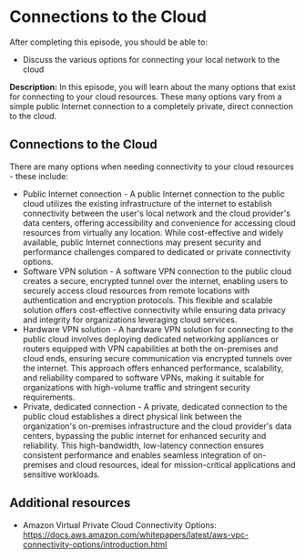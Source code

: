 # Connections to the Cloud

After completing this episode, you should be able to:

+ Discuss the various options for connecting your local network to the cloud 

**Description:** In this episode, you will learn about the many options that exist for connecting to your cloud resources. These many options vary from a simple public Internet connection to a completely private, direct connection to the cloud.  

## Connections to the Cloud       

There are many options when needing connectivity to your cloud resources - these include:

+ Public Internet connection - A public Internet connection to the public cloud utilizes the existing infrastructure of the internet to establish connectivity between the user's local network and the cloud provider's data centers, offering accessibility and convenience for accessing cloud resources from virtually any location. While cost-effective and widely available, public Internet connections may present security and performance challenges compared to dedicated or private connectivity options.
+ Software VPN solution - A software VPN connection to the public cloud creates a secure, encrypted tunnel over the internet, enabling users to securely access cloud resources from remote locations with authentication and encryption protocols. This flexible and scalable solution offers cost-effective connectivity while ensuring data privacy and integrity for organizations leveraging cloud services.
+ Hardware VPN solution - A hardware VPN solution for connecting to the public cloud involves deploying dedicated networking appliances or routers equipped with VPN capabilities at both the on-premises and cloud ends, ensuring secure communication via encrypted tunnels over the internet. This approach offers enhanced performance, scalability, and reliability compared to software VPNs, making it suitable for organizations with high-volume traffic and stringent security requirements.
+ Private, dedicated connection - A private, dedicated connection to the public cloud establishes a direct physical link between the organization's on-premises infrastructure and the cloud provider's data centers, bypassing the public internet for enhanced security and reliability. This high-bandwidth, low-latency connection ensures consistent performance and enables seamless integration of on-premises and cloud resources, ideal for mission-critical applications and sensitive workloads.

## Additional resources

+ Amazon Virtual Private Cloud Connectivity Options: <https://docs.aws.amazon.com/whitepapers/latest/aws-vpc-connectivity-options/introduction.html>